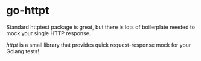 # go-httpt

Standard httptest package is great, but there is lots of boilerplate needed to mock your single HTTP response.

*httpt* is a small library that provides quick request-response mock for your Golang tests!

